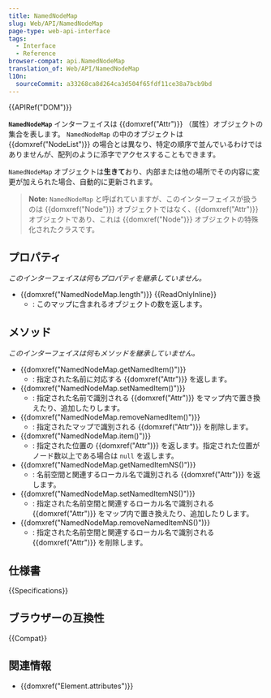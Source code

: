 ```yaml
---
title: NamedNodeMap
slug: Web/API/NamedNodeMap
page-type: web-api-interface
tags:
  - Interface
  - Reference
browser-compat: api.NamedNodeMap
translation_of: Web/API/NamedNodeMap
l10n:
  sourceCommit: a33268ca8d264ca3d504f65fdf11ce38a7bcb9bd
---
```

{{APIRef("DOM")}}

**`NamedNodeMap`** インターフェイスは {{domxref("Attr")}} （属性）オブジェクトの集合を表します。 `NamedNodeMap` の中のオブジェクトは {{domxref("NodeList")}} の場合とは異なり、特定の順序で並んでいるわけではありませんが、配列のように添字でアクセスすることもできます。

`NamedNodeMap` オブジェクトは**生きて**おり、内部または他の場所でその内容に変更が加えられた場合、自動的に更新されます。

> **Note:** `NamedNodeMap` と呼ばれていますが、このインターフェイスが扱うのは {{domxref("Node")}} オブジェクトではなく、{{domxref("Attr")}} オブジェクトであり、これは {{domxref("Node")}} オブジェクトの特殊化されたクラスです。

## プロパティ

_このインターフェイスは何もプロパティを継承していません。_

- {{domxref("NamedNodeMap.length")}} {{ReadOnlyInline}}
  - : このマップに含まれるオブジェクトの数を返します。

## メソッド

_このインターフェイスは何もメソッドを継承していません。_

- {{domxref("NamedNodeMap.getNamedItem()")}}
  - : 指定された名前に対応する {{domxref("Attr")}} を返します。
- {{domxref("NamedNodeMap.setNamedItem()")}}
  - : 指定された名前で識別される {{domxref("Attr")}} をマップ内で置き換えたり、追加したりします。
- {{domxref("NamedNodeMap.removeNamedItem()")}}
  - : 指定されたマップで識別される {{domxref("Attr")}} を削除します。
- {{domxref("NamedNodeMap.item()")}}
  - : 指定された位置の {{domxref("Attr")}} を返します。指定された位置がノード数以上である場合は `null` を返します。
- {{domxref("NamedNodeMap.getNamedItemNS()")}}
  - : 名前空間と関連するローカル名で識別される {{domxref("Attr")}} を返します。
- {{domxref("NamedNodeMap.setNamedItemNS()")}}
  - : 指定された名前空間と関連するローカル名で識別される {{domxref("Attr")}} をマップ内で置き換えたり、追加したりします。
- {{domxref("NamedNodeMap.removeNamedItemNS()")}}
  - : 指定された名前空間と関連するローカル名で識別される {{domxref("Attr")}} を削除します。

## 仕様書

{{Specifications}}

## ブラウザーの互換性

{{Compat}}

## 関連情報

- {{domxref("Element.attributes")}}
